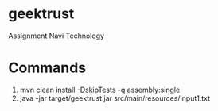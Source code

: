 # geektrust
Assignment Navi Technology


# Commands
1. mvn clean install -DskipTests -q assembly:single
2. java -jar target/geektrust.jar src/main/resources/input1.txt
